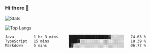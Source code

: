 ### Hi there 👋

![Stats](https://github-readme-stats.vercel.app/api?username=dbrrt&show_icons=true&count_private=true&hide=stars&include_all_commits=true&show_icons=true&layout=compact&theme=graywhite)

![Top Langs](https://github-readme-stats.vercel.app/api/top-langs/?username=dbrrt&layout=compact&theme=graywhite)

<!--START_SECTION:waka-->
```text
Java         1 hr 3 mins     ██████████████████▓░░░░░░   74.63 % 
TypeScript   15 mins         ████▓░░░░░░░░░░░░░░░░░░░░   18.39 % 
Markdown     5 mins          █▓░░░░░░░░░░░░░░░░░░░░░░░   06.77 % 
```
<!--END_SECTION:waka-->
